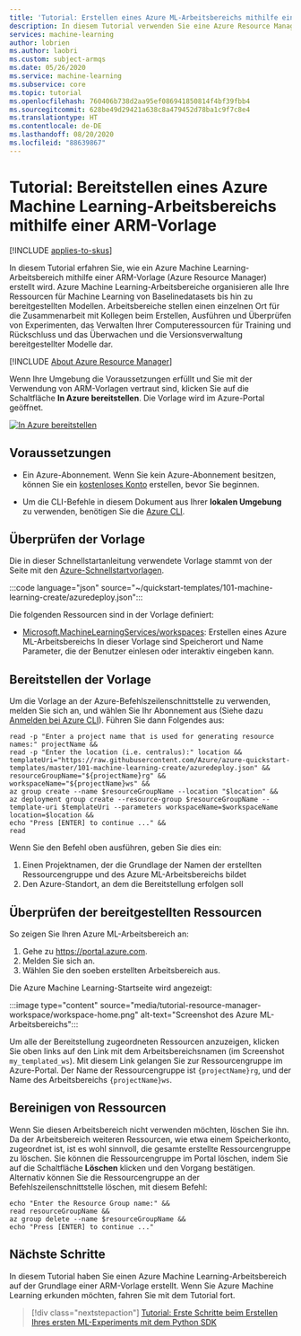```yaml
---
title: 'Tutorial: Erstellen eines Azure ML-Arbeitsbereichs mithilfe einer Resource Manager-Vorlage'
description: In diesem Tutorial verwenden Sie eine Azure Resource Manager-Vorlage, um schnell einen Azure-Arbeitsbereich für Machine Learning bereitzustellen
services: machine-learning
author: lobrien
ms.author: laobri
ms.custom: subject-armqs
ms.date: 05/26/2020
ms.service: machine-learning
ms.subservice: core
ms.topic: tutorial
ms.openlocfilehash: 760406b738d2aa95ef086941850814f4bf39fbb4
ms.sourcegitcommit: 628be49d29421a638c8a479452d78ba1c9f7c8e4
ms.translationtype: HT
ms.contentlocale: de-DE
ms.lasthandoff: 08/20/2020
ms.locfileid: "88639867"
---
```

# <a name="tutorial-deploy-an-azure-machine-learning-workspace-using-an-arm-template"></a>Tutorial: Bereitstellen eines Azure Machine Learning-Arbeitsbereichs mithilfe einer ARM-Vorlage

[!INCLUDE [applies-to-skus](../../includes/aml-applies-to-basic-enterprise-sku.md)]

In diesem Tutorial erfahren Sie, wie ein Azure Machine Learning-Arbeitsbereich mithilfe einer ARM-Vorlage (Azure Resource Manager) erstellt wird. Azure Machine Learning-Arbeitsbereiche organisieren alle Ihre Ressourcen für Machine Learning von Baselinedatasets bis hin zu bereitgestellten Modellen. Arbeitsbereiche stellen einen einzelnen Ort für die Zusammenarbeit mit Kollegen beim Erstellen, Ausführen und Überprüfen von Experimenten, das Verwalten Ihrer Computeressourcen für Training und Rückschluss und das Überwachen und die Versionsverwaltung bereitgestellter Modelle dar.

[!INCLUDE [About Azure Resource Manager](../../includes/resource-manager-quickstart-introduction.md)]

Wenn Ihre Umgebung die Voraussetzungen erfüllt und Sie mit der Verwendung von ARM-Vorlagen vertraut sind, klicken Sie auf die Schaltfläche **In Azure bereitstellen**. Die Vorlage wird im Azure-Portal geöffnet.

[![In Azure bereitstellen](../media/template-deployments/deploy-to-azure.svg)](https://portal.azure.com/#create/Microsoft.Template/uri/https%3A%2F%2Fraw.githubusercontent.com%2FAzure%2Fazure-quickstart-templates%2Fmaster%2F101-machine-learning-create%2Fazuredeploy.json)

## <a name="prerequisites"></a>Voraussetzungen

* Ein Azure-Abonnement. Wenn Sie kein Azure-Abonnement besitzen, können Sie ein [kostenloses Konto](https://azure.microsoft.com/free/services/machine-learning/) erstellen, bevor Sie beginnen.

* Um die CLI-Befehle in diesem Dokument aus Ihrer **lokalen Umgebung** zu verwenden, benötigen Sie die [Azure CLI](/cli/azure/install-azure-cli).

## <a name="review-the-template"></a>Überprüfen der Vorlage

Die in dieser Schnellstartanleitung verwendete Vorlage stammt von der Seite mit den [Azure-Schnellstartvorlagen](https://azure.microsoft.com/resources/templates/101-machine-learning-create/).

:::code language="json" source="~/quickstart-templates/101-machine-learning-create/azuredeploy.json":::

Die folgenden Ressourcen sind in der Vorlage definiert:

* [Microsoft.MachineLearningServices/workspaces](/azure/templates/microsoft.machinelearningservices/workspaces): Erstellen eines Azure ML-Arbeitsbereichs In dieser Vorlage sind Speicherort und Name Parameter, die der Benutzer einlesen oder interaktiv eingeben kann.

## <a name="deploy-the-template"></a>Bereitstellen der Vorlage

Um die Vorlage an der Azure-Befehlszeilenschnittstelle zu verwenden, melden Sie sich an, und wählen Sie Ihr Abonnement aus (Siehe dazu [Anmelden bei Azure CLI](/cli/azure/authenticate-azure-cli)). Führen Sie dann Folgendes aus:

```azurecli-interactive
read -p "Enter a project name that is used for generating resource names:" projectName &&
read -p "Enter the location (i.e. centralus):" location &&
templateUri="https://raw.githubusercontent.com/Azure/azure-quickstart-templates/master/101-machine-learning-create/azuredeploy.json" &&
resourceGroupName="${projectName}rg" &&
workspaceName="${projectName}ws" &&
az group create --name $resourceGroupName --location "$location" &&
az deployment group create --resource-group $resourceGroupName --template-uri $templateUri --parameters workspaceName=$workspaceName location=$location &&
echo "Press [ENTER] to continue ..." &&
read
```

Wenn Sie den Befehl oben ausführen, geben Sie dies ein:

1. Einen Projektnamen, der die Grundlage der Namen der erstellten Ressourcengruppe und des Azure ML-Arbeitsbereichs bildet
1. Den Azure-Standort, an dem die Bereitstellung erfolgen soll

## <a name="review-deployed-resources"></a>Überprüfen der bereitgestellten Ressourcen

So zeigen Sie Ihren Azure ML-Arbeitsbereich an:

1. Gehe zu https://portal.azure.com.
1. Melden Sie sich an.
1. Wählen Sie den soeben erstellten Arbeitsbereich aus.

Die Azure Machine Learning-Startseite wird angezeigt:

:::image type="content" source="media/tutorial-resource-manager-workspace/workspace-home.png" alt-text="Screenshot des Azure ML-Arbeitsbereichs":::

Um alle der Bereitstellung zugeordneten Ressourcen anzuzeigen, klicken Sie oben links auf den Link mit dem Arbeitsbereichsnamen (im Screenshot `my_templated_ws`). Mit diesem Link gelangen Sie zur Ressourcengruppe im Azure-Portal. Der Name der Ressourcengruppe ist `{projectName}rg`, und der Name des Arbeitsbereichs `{projectName}ws`.

## <a name="clean-up-resources"></a>Bereinigen von Ressourcen

Wenn Sie diesen Arbeitsbereich nicht verwenden möchten, löschen Sie ihn. Da der Arbeitsbereich weiteren Ressourcen, wie etwa einem Speicherkonto, zugeordnet ist, ist es wohl sinnvoll, die gesamte erstellte Ressourcengruppe zu löschen. Sie können die Ressourcengruppe im Portal löschen, indem Sie auf die Schaltfläche **Löschen** klicken und den Vorgang bestätigen. Alternativ können Sie die Ressourcengruppe an der Befehlszeilenschnittstelle löschen, mit diesem Befehl:

```azurecli-interactive
echo "Enter the Resource Group name:" &&
read resourceGroupName &&
az group delete --name $resourceGroupName &&
echo "Press [ENTER] to continue ..."
```

## <a name="next-steps"></a>Nächste Schritte

In diesem Tutorial haben Sie einen Azure Machine Learning-Arbeitsbereich auf der Grundlage einer ARM-Vorlage erstellt. Wenn Sie Azure Machine Learning erkunden möchten, fahren Sie mit dem Tutorial fort.

> [!div class="nextstepaction"]
> [Tutorial: Erste Schritte beim Erstellen Ihres ersten ML-Experiments mit dem Python SDK](tutorial-1st-experiment-sdk-setup.md)
